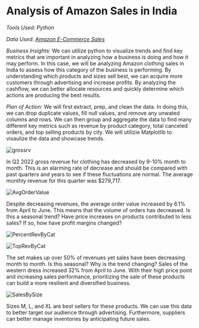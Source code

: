 # Analysis of Amazon Sales in India
 
*Tools Used: Python*

*Data Used: [Amazon E-Commerce Sales](https://www.kaggle.com/datasets/thedevastator/unlock-profits-with-e-commerce-sales-data/data?select=Amazon+Sale+Report.csv)*

*Business Insights:* We can utilize python to visualize trends and find key metrics that are important in analyzing how a business is doing and how it may perform. In this case, we will be analyzing Amazon clothing sales in India to assess how this category of the business is performing. By understanding which products and sizes sell best, we can acquire more customers through advertising and increase profits. By analyzing the cashflow, we can better allocate resources and quickly determine which actions are producing the best results. 

*Plan of Action:* We will first extract, prep, and clean the data. In doing this, we can drop duplicate values, fill null values, and remove any unwated columns and rows. We can then group and aggregate the data to find many different key metrics such as revenue by product category, total canceled orders, and top selling products by city. We will utilizie Matplotlib to visaulize the data and showcase trends. 

![grossrv](https://github.com/NathanielKertesz/Amazon-India-Sales/assets/150400699/e477a3e2-37c6-4ec5-a7b3-34147a144afe)

In Q2 2022 gross revenue for clothing has decreased by 9-10% month to month. This is an alarming rate of decrease and should be compared with past quarters and years to see if these fluctuations are normal. The average monthly revenue for this quarter was $279,717.

![AvgOrderValue](https://github.com/NathanielKertesz/Amazon-India-Sales/assets/150400699/6e81920e-c260-4dbb-bb3f-014fc5dc817d)

Despite decreasing revenues, the average order value increased by 6.1% from April to June. This means that the volume of orders has decreased. Is this a seasonal trend? Have price increases on products contributed to less sales? If so, how have profit margins changed? 

![PercentRevByCat](https://github.com/NathanielKertesz/Amazon-India-Sales/assets/150400699/06f15195-241d-4a1d-ba66-a7d7f22c33a0)

![TopRevByCat](https://github.com/NathanielKertesz/Amazon-India-Sales/assets/150400699/f11e37d9-7fac-4d34-9bd6-d32b02d69158)

The set makes up over 50% of revenues yet sales have been decreasing month to month. Is this seasonal? Why is the trend changing? Sales of the western dress increased 32% from April to June. With their high price point and increasing sales performance, prioritizing the sale of these products can build a more resilient and diversified business. 

![SalesBySize](https://github.com/NathanielKertesz/Amazon-India-Sales/assets/150400699/8fc45f60-f58d-4d05-ac1d-9db095ce36c7)

Sizes M, L, and XL are best sellers for these products. We can use this data to better target our audience through advertising. Furthermore, suppliers can better manage inventories by anticipating future sales. 


